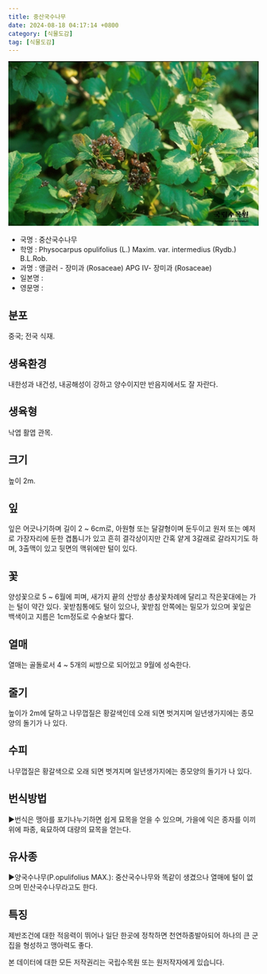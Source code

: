 ```yaml
---
title: 중산국수나무
date: 2024-08-18 04:17:14 +0800
category: [식물도감]
tag: [식물도감]
---
```




![중산국수나무](/assets/img/fileUpload/plants/basic/Rosaceae/Physocarpus/12587/12587_1_th2.jpg)
- 국명 : 중산국수나무
- 학명 : Physocarpus opulifolius (L.) Maxim. var. intermedius (Rydb.) B.L.Rob.
- 과명 : 앵글러 - 장미과 (Rosaceae) APG Ⅳ- 장미과 (Rosaceae)
- 일본명 : 
- 영문명 : 


## 분포
중국; 전국 식재.
## 생육환경
내한성과 내건성, 내공해성이 강하고 양수이지만 반음지에서도 잘 자란다.
## 생육형
낙엽 활엽 관목.
## 크기
높이 2m.
## 잎
잎은 어긋나기하며 길이 2 ~ 6cm로, 아원형 또는 달걀형이며 둔두이고 원저 또는 예저로 가장자리에 둔한 겹톱니가 있고 흔히 결각상이지만 간혹 얕게 3갈래로 갈라지기도 하며, 3출맥이 있고 뒷면의 맥위에만 털이 있다.
## 꽃
양성꽃으로 5 ~ 6월에 피며, 새가지 끝의 산방상 총상꽃차례에 달리고 작은꽃대에는 가는 털이 약간 있다.  꽃받침통에도 털이 있으나, 꽃받침 안쪽에는 밀모가 있으며 꽃잎은 백색이고 지름은 1cm정도로 수술보다 짧다.
## 열매
열매는 골돌로서 4 ~ 5개의 씨방으로 되어있고 9월에 성숙한다.
## 줄기
높이가 2m에 달하고 나무껍질은 황갈색인데 오래 되면 벗겨지며 일년생가지에는 종모양의 돌기가 나 있다.
## 수피
나무껍질은 황갈색으로 오래 되면 벗겨지며 일년생가지에는 종모양의 돌기가 나 있다.
## 번식방법
▶번식은 맹아를 포기나누기하면 쉽게 묘목을 얻을 수 있으며, 가을에 익은 종자를 이끼 위에 파종, 육묘하여 대량의 묘목을 얻는다.
## 유사종
▶양국수나무(P.opulifolius MAX.): 중산국수나무와 똑같이 생겼으나 열매에 털이 없으며 민산국수나무라고도 한다.
## 특징
제반조건에 대한 적응력이 뛰어나 일단 한곳에 정착하면 천연하종발아되어 하나의 큰 군집을 형성하고 맹아력도 좋다.






본 데이터에 대한 모든 저작권리는 국립수목원 또는 원저작자에게 있습니다.
